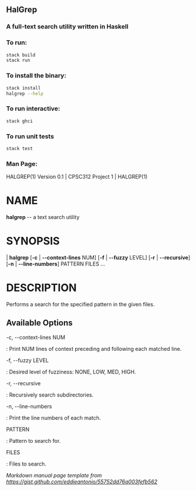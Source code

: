 ## HalGrep
### A full-text search utility written in Haskell

### To run: 
```bash
stack build
stack run
```

### To install the binary:
```bash
stack install
halgrep --help
```

### To run interactive:
```bash
stack ghci
```

### To run unit tests
```bash
stack test
```

### Man Page:
HALGREP(1) Version 0.1 | CPSC312 Project 1 | HALGREP(1)

NAME
====

**halgrep** -- a text search utility

SYNOPSIS
========

| **halgrep** \[**-c** | **--context-lines** NUM] [**-f** | **--fuzzy** LEVEL] [**-r** | **--recursive**] [**-n** | **--line-numbers**] PATTERN FILES ...


DESCRIPTION
===========

Performs a search for the specified pattern in the given files. 

Available Options
-------

-c, --context-lines NUM

: Print NUM lines of context preceding and following each matched line.

-f, --fuzzy LEVEL

: Desired level of fuzziness: NONE, LOW, MED, HIGH.

-r, --recursive

: Recursively search subdirectories.

-n, --line-numbers

: Print the line numbers of each match.

PATTERN

: Pattern to search for.

FILES

: Files to search.

*Markdown manual page template from https://gist.github.com/eddieantonio/55752dd76a003fefb562*